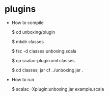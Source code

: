 plugins
=======
- How to compile

  $ cd unboxing/plugin

  $ mkdir classes

  $ fsc -d classes unboxing.scala

  $ cp scalac-plugin.xml classes

  $ cd classes; jar cf ../unboxing.jar .

- How to run

  $ scalac -Xplugin:unboxing.jar example.scala